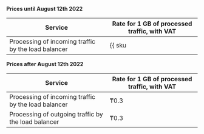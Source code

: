 **Prices until August 12th 2022**

| Service | Rate for 1 GB of processed traffic, with VAT |
| ----- | ----- |
| Processing of incoming traffic by the load balancer | {{ sku|KZT|nlb.vip_bytes.ingress|string }} |

**Prices after August 12th 2022**

| Service | Rate for 1 GB of processed traffic, with VAT |
| ----- | ----- |
| Processing of incoming traffic by the load balancer | ₸0.3 |
| Processing of outgoing traffic by the load balancer | ₸0.3 |
